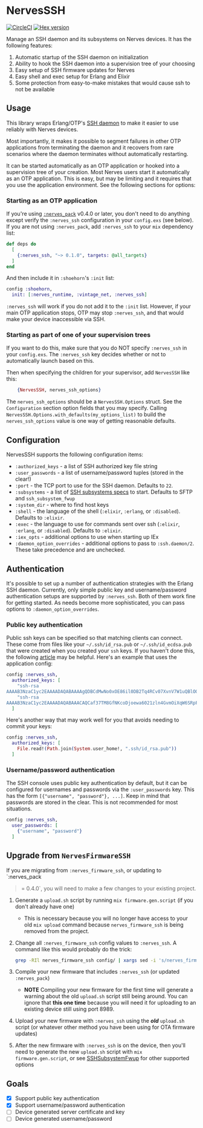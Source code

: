 # NervesSSH

[![CircleCI](https://circleci.com/gh/nerves-project/nerves_ssh/tree/main.svg?style=svg)](https://circleci.com/gh/nerves-project/nerves_ssh/tree/main)
[![Hex version](https://img.shields.io/hexpm/v/nerves_ssh.svg "Hex version")](https://hex.pm/packages/nerves_ssh)

Manage an SSH daemon and its subsystems on Nerves devices. It has the following
features:

1. Automatic startup of the SSH daemon on initialization
2. Ability to hook the SSH daemon into a supervision tree of your choosing
3. Easy setup of SSH firmware updates for Nerves
4. Easy shell and exec setup for Erlang and Elixir
5. Some protection from easy-to-make mistakes that would cause ssh to not be
   available

## Usage

This library wraps Erlang/OTP's [SSH
daemon](http://erlang.org/doc/man/ssh.html#daemon-1) to make it easier to use
reliably with Nerves devices.

Most importantly, it makes it possible to segment failures in other OTP
applications from terminating the daemon and it recovers from rare scenarios
where the daemon terminates without automatically restarting.

It can be started automatically as an OTP application or hooked into a
supervision tree of your creation. Most Nerves users start it automatically as
an OTP application. This is easy, but may be limiting and it requires that you
use the application environment. See the following sections for options:

### Starting as an OTP application

If you're using [`:nerves_pack`](https://hex.pm/packages/nerves_pack) v0.4.0 or
later, you don't need to do anything except verify the `:nerves_ssh`
configuration in your `config.exs` (see below). If you are not using
`:nerves_pack`, add `:nerves_ssh` to your `mix` dependency list:

```elixir
def deps do
  [
    {:nerves_ssh, "~> 0.1.0", targets: @all_targets}
  ]
end
```

And then include it in `:shoehorn`'s `:init` list:

```elixir
config :shoehorn,
  init: [:nerves_runtime, :vintage_net, :nerves_ssh]
```

`:nerves_ssh` will work if you do not add it to the `:init` list. However, if
your main OTP application stops, OTP may stop `:nerves_ssh`, and that would make
your device inaccessible via SSH.

### Starting as part of one of your supervision trees

If you want to do this, make sure that you do NOT specify `:nerves_ssh` in your
`config.exs`. The `:nerves_ssh` key decides whether or not to automatically launch
based on this.

Then when specifying the children for your supervisor, add `NervesSSH` like
this:

```elixir
    {NervesSSH, nerves_ssh_options}
```

The `nerves_ssh_options` should be a `NervesSSH.Options` struct. See the
`Configuration` section option fields that you may specify. Calling
`NervesSSH.Options.with_defaults(my_options_list)` to build the
`nerves_ssh_options` value is one way of getting reasonable defaults.

## Configuration

NervesSSH supports the following configuration items:

* `:authorized_keys` - a list of SSH authorized key file string
* `:user_passwords` - a list of username/password tuples (stored in the
    clear!)
* `:port` - the TCP port to use for the SSH daemon. Defaults to `22`.
* `:subsystems` - a list of [SSH subsystems specs](https://erlang.org/doc/man/ssh.html#type-subsystem_spec) to start.
  Defaults to SFTP and `ssh_subsystem_fwup`
* `:system_dir` - where to find host keys
* `:shell` - the language of the shell (`:elixir`, `:erlang`, or `:disabled`). Defaults to `:elixir`.
* `:exec` - the language to use for commands sent over ssh (`:elixir`,
  `:erlang`, or `:disabled`). Defaults to `:elixir`.
* `:iex_opts` - additional options to use when starting up IEx
* `:daemon_option_overrides` - additional options to pass to `:ssh.daemon/2`.
  These take precedence and are unchecked.

## Authentication

It's possible to set up a number of authentication strategies with the Erlang
SSH daemon. Currently, only simple public key and username/password
authentication setups are supported by `:nerves_ssh`. Both of them work fine for
getting started. As needs become more sophisticated, you can pass options to
`:daemon_option_overrides`.

### Public key authentication

Public ssh keys can be specified so that matching clients can connect. These
come from files like your `~/.ssh/id_rsa.pub` or `~/.ssh/id_ecdsa.pub` that were
created when you created your `ssh` keys. If you haven't done this, the
following
[article](https://help.github.com/articles/generating-a-new-ssh-key-and-adding-it-to-the-ssh-agent/)
may be helpful. Here's an example that uses the application config:

```elixir
config :nerves_ssh,
  authorized_keys: [
    "ssh-rsa
AAAAB3NzaC1yc2EAAAADAQABAAAAgQDBCdMwNo0xOE86il0DB2Tq4RCv07XvnV7W1uQBlOOE0ZZVjxmTIOiu8XcSLy0mHj11qX5pQH3Th6Jmyqdj",
    "ssh-rsa
AAAAB3NzaC1yc2EAAAADAQABAAACAQCaf37TM8GfNKcoDjoewa6021zln4GvmOiXqW6SRpF61uNWZXurPte1u8frrJX1P/hGxCL7YN3cV6eZqRiF"
  ]
```

Here's another way that may work well for you that avoids needing to commit your
keys:

```elixir
config :nerves_ssh,
  authorized_keys: [
    File.read!(Path.join(System.user_home!, ".ssh/id_rsa.pub"))
  ]
```

### Username/password authentication

The SSH console uses public key authentication by default, but it can be
configured for usernames and passwords via the `:user_passwords` key. This has
the form `[{"username", "password"}, ...]`. Keep in mind that passwords are
stored in the clear. This is not recommended for most situations.

```elixir
config :nerves_ssh,
  user_passwords: [
    {"username", "password"}
  ]
```

## Upgrade from `NervesFirmwareSSH`

If you are migrating from `:nerves_firmware_ssh`, or updating to `:nerves_pack
>= 0.4.0`, you will need to make a few changes to your existing project.

1. Generate a `upload.sh` script by running `mix firmware.gen.script` (if you
   don't already have one)
   - This is necessary because you will no longer have access to your old
     `mix upload` command because `nerves_firmware_ssh` is being removed from
     the project.
2. Change all `:nerves_firmware_ssh` config values to `:nerves_ssh`. A command
   like this would probably do the trick:

    ```sh
    grep -RIl nerves_firmware_ssh config/ | xargs sed -i 's/nerves_firmware_ssh/nerves_ssh/g'
    ```

3. Compile your new firmware that includes `:nerves_ssh` (or updated
   `:nerves_pack`)
    * **NOTE** Compiling your new firmware for the first time will generate a
      warning about the old `upload.sh` script still being around. You can
      ignore that **this one time** because you will need it for uploading to an
      existing device still using port 8989.
4. Upload your new firmware with `:nerves_ssh` using the **_old_** `upload.sh`
   script (or whatever other method you have been using for OTA firmware
   updates)
5. After the new firmware with `:nerves_ssh` is on the device, then you'll need
   to generate the new `upload.sh` script with `mix firmware.gen.script`, or see
   [SSHSubsystemFwup](https://hexdocs.pm/ssh_subsystem_fwup/readme.html) for
   other supported options

## Goals

* [X] Support public key authentication
* [X] Support username/password authentication
* [ ] Device generated server certificate and key
* [ ] Device generated username/password
